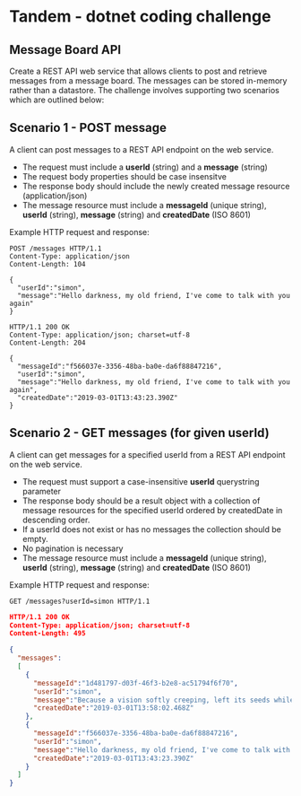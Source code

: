 Tandem - dotnet coding challenge
===============================

Message Board API
----------------

Create a REST API web service that allows clients to post and retrieve messages from a message board. The messages can be stored in-memory rather than a datastore. The challenge involves supporting two scenarios which are outlined below:


Scenario 1 - POST message
---------------

A client can post messages to a REST API endpoint on the web service. 

- The request must include a **userId** (string) and a **message** (string)
- The request body properties should be case insensitve
- The response body should include the newly created message resource (application/json)
- The message resource must include a **messageId** (unique string), **userId** (string), **message** (string) and **createdDate** (ISO 8601)

Example HTTP request and response:

```
POST /messages HTTP/1.1
Content-Type: application/json
Content-Length: 104

{
  "userId":"simon",
  "message":"Hello darkness, my old friend, I've come to talk with you again"
}
```

```
HTTP/1.1 200 OK
Content-Type: application/json; charset=utf-8
Content-Length: 204

{
  "messageId":"f566037e-3356-48ba-ba0e-da6f88847216",
  "userId":"simon",
  "message":"Hello darkness, my old friend, I've come to talk with you again",
  "createdDate":"2019-03-01T13:43:23.390Z"
}
```

Scenario 2 - GET messages (for given userId)
---------------

A client can get messages for a specified userId from a REST API endpoint on the web service. 

- The request must support a case-insensitive **userId** querystring parameter
- The response body should be a result object with a collection of message resources for the specified userId ordered by createdDate in descending order.
- If a userId does not exist or has no messages the collection should be empty.
- No pagination is necessary
- The message resource must include a **messageId** (unique string), **userId** (string), **message** (string) and **createdDate** (ISO 8601)

Example HTTP request and response:

```
GET /messages?userId=simon HTTP/1.1
```

```json
HTTP/1.1 200 OK
Content-Type: application/json; charset=utf-8
Content-Length: 495

{
  "messages":
  [
    {
      "messageId":"1d481797-d03f-46f3-b2e8-ac51794f6f70",
      "userId":"simon",
      "message":"Because a vision softly creeping, left its seeds while I was sleepin",
      "createdDate":"2019-03-01T13:58:02.468Z"
    },
    {
      "messageId":"f566037e-3356-48ba-ba0e-da6f88847216",
      "userId":"simon",
      "message":"Hello darkness, my old friend, I've come to talk with you again",
      "createdDate":"2019-03-01T13:43:23.390Z"
    }
  ]
}
```

